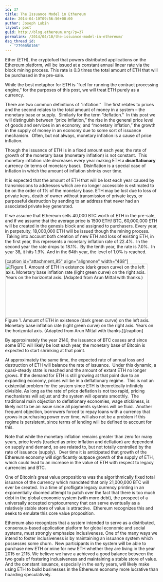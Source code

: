 ```yaml
---
id: 37
title: The Issuance Model in Ethereum
date: 2014-04-10T09:56:56+00:00
author: Joseph Lubin
layout: post
guid: http://blog.ethereum.org/?p=37
permalink: /2014/04/10/the-issuance-model-in-ethereum/
dsq_thread_id:
  - "2790050106"
---
```

Ether (ETH), the cryptofuel that powers distributed applications on the Ethereum platform, will be issued at a constant annual linear rate via the block mining process. This rate is 0.3 times the total amount of ETH that will be purchased in the pre-sale.

While the best metaphor for ETH is “fuel for running the contract processing engine,” for the purposes of this post, we will treat ETH purely as a currency.

There are two common definitions of “inflation.”  The first relates to prices and the second relates to the total amount of money in a system – the monetary base or supply.  Similarly for the term “deflation.”  In this post we will distinguish between “price inflation,” the rise in the general price level of goods and services in an economy, and “monetary inflation,” the growth in the supply of money in an economy due to some sort of issuance mechanism.  Often, but not always, monetary inflation is a cause of price inflation.

Though the issuance of ETH is in a fixed amount each year, the rate of growth of the monetary base (monetary inflation) is not constant.  This monetary inflation rate decreases every year making ETH a <b>disinflationary</b> currency (in terms of monetary base).  Disinflation is a special case of inflation in which the amount of inflation shrinks over time.

It is expected that the amount of ETH that will be lost each year caused by transmissions to addresses which are no longer accessible is estimated to be on the order of 1% of the monetary base. ETH may be lost due to loss of private keys, death of owner without transmission of private keys, or purposeful destruction by sending to an address that never had an associated private key generated.

If we assume that Ethereum sells 40,000 BTC worth of ETH in the pre-sale, and if we assume that the average price is 1500 ETH/ BTC, 60,000,000 ETH will be created in the genesis block and assigned to purchasers. Every year, in perpetuity, 18,000,000 ETH will be issued though the mining process.  Taking into account both creation of new ETH and loss of existing ETH, in the first year, this represents a monetary inflation rate of 22.4%.  In the second year the rate drops to 18.1%.  By the tenth year, the rate is 7.0%.  In year 38, it hits 1.9%. And in the 64th year, the level of 1.0% is reached.

[caption id="attachment_85" align="alignnone" width="468"]<a href="http://blog.ethereum.org/wp-content/uploads/2013/12/issuance-model.jpg"><img class="size-full wp-image-85" src="https://blog.ethereum.org/wp-content/uploads/2013/12/issuance-model.jpg" alt="Figure 1.  Amount of ETH in existence (dark green curve) on the left axis.  Monetary base inflation rate (light green curve) on the right axis.  Years on the horizontal axis.  (Adapted from Arun Mittal with thanks.)" width="468" height="177" /></a> Figure 1. Amount of ETH in existence (dark green curve) on the left axis. Monetary base inflation rate (light green curve) on the right axis. Years on the horizontal axis. (Adapted from Arun Mittal with thanks.)[/caption]

By approximately the year 2140, the issuance of BTC ceases and since some BTC will likely be lost each year, the monetary base of Bitcoin is expected to start shrinking at that point.

At approximately the same time, the expected rate of annual loss and destruction of ETH will balance the rate of issuance.  Under this dynamic, a quasi-steady state is reached and the amount of extant ETH no longer grows. If the demand for ETH is still growing at that point due to an expanding economy, prices will be in a deflationary regime.  This is not an existential problem for the system since ETH is theoretically infinitely divisible. As long as the rate of price deflation is not too rapid, pricing mechanisms will adjust and the system will operate smoothly.  The traditional main objection to deflationary economies, wage stickiness, is likely not to be an issue since all payments systems will be fluid.  Another frequent objection, borrowers forced to repay loans with a currency that grows in purchasing power over time, will also not be a problem if this regime is persistent, since terms of lending will be defined to account for this.

Note that while the monetary inflation remains greater than zero for many years, price levels (tracked as price inflation and deflation) are dependent on supply and demand, so are related to, but not totally controlled by the rate of issuance (supply).  Over time it is anticipated that growth of the Ethereum economy will significantly outpace growth of the supply of ETH, which could lead to an increase in the value of ETH with respect to legacy currencies and BTC.

One of Bitcoin’s great value propositions was the algorithmically fixed total issuance of the currency which mandated that only 21,000,000 BTC will ever be created.  In a time of profligate legacy currency printing in an exponentially doomed attempt to patch over the fact that there is too much debt in the global economic system (with more debt), the prospect of a universally accepted cryptocurrency that can serve eventually as a relatively stable store of value is attractive.  Ethereum recognizes this and seeks to emulate this core value proposition.

Ethereum also recognizes that a system intended to serve as a distributed, consensus-based application platform for global economic and social systems, must strongly emphasize inclusiveness. One of the many ways we intend to foster inclusiveness is by maintaining an issuance system which possesses some churn.  New participants in the system will be able to purchase new ETH or mine for new ETH whether they are living in the year 2015 or 2115. We believe we have a achieved a good balance between the two goals of fostering inclusiveness and maintaining a stable store of value. And the constant issuance, especially in the early years, will likely make using ETH to build businesses in the Ethereum economy more lucrative than hoarding speculatively.